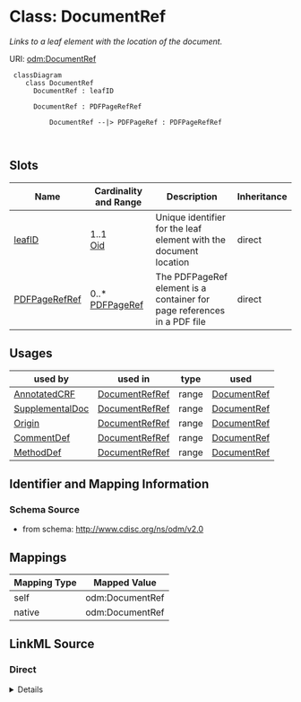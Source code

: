 # Class: DocumentRef


_Links to a leaf element with the location of the document._





URI: [odm:DocumentRef](http://www.cdisc.org/ns/odm/v2.0/DocumentRef)



```mermaid
 classDiagram
    class DocumentRef
      DocumentRef : leafID
        
      DocumentRef : PDFPageRefRef
        
          DocumentRef --|> PDFPageRef : PDFPageRefRef
        
      
```




<!-- no inheritance hierarchy -->


## Slots

| Name | Cardinality and Range | Description | Inheritance |
| ---  | --- | --- | --- |
| [leafID](leafID.md) | 1..1 <br/> [Oid](Oid.md) | Unique identifier for the leaf element with the document location | direct |
| [PDFPageRefRef](PDFPageRefRef.md) | 0..* <br/> [PDFPageRef](PDFPageRef.md) | The PDFPageRef element is a container for page references in a PDF file | direct |





## Usages

| used by | used in | type | used |
| ---  | --- | --- | --- |
| [AnnotatedCRF](AnnotatedCRF.md) | [DocumentRefRef](DocumentRefRef.md) | range | [DocumentRef](DocumentRef.md) |
| [SupplementalDoc](SupplementalDoc.md) | [DocumentRefRef](DocumentRefRef.md) | range | [DocumentRef](DocumentRef.md) |
| [Origin](Origin.md) | [DocumentRefRef](DocumentRefRef.md) | range | [DocumentRef](DocumentRef.md) |
| [CommentDef](CommentDef.md) | [DocumentRefRef](DocumentRefRef.md) | range | [DocumentRef](DocumentRef.md) |
| [MethodDef](MethodDef.md) | [DocumentRefRef](DocumentRefRef.md) | range | [DocumentRef](DocumentRef.md) |






## Identifier and Mapping Information







### Schema Source


* from schema: http://www.cdisc.org/ns/odm/v2.0





## Mappings

| Mapping Type | Mapped Value |
| ---  | ---  |
| self | odm:DocumentRef |
| native | odm:DocumentRef |





## LinkML Source

<!-- TODO: investigate https://stackoverflow.com/questions/37606292/how-to-create-tabbed-code-blocks-in-mkdocs-or-sphinx -->

### Direct

<details>
```yaml
name: DocumentRef
description: Links to a leaf element with the location of the document.
from_schema: http://www.cdisc.org/ns/odm/v2.0
slots:
- leafID
- PDFPageRefRef
slot_usage:
  leafID:
    name: leafID
    domain_of:
    - SourceItem
    - DocumentRef
    range: oid
    required: true
  PDFPageRefRef:
    name: PDFPageRefRef
    description: The PDFPageRef element is a container for page references in a PDF
      file.
    multivalued: true
    domain_of:
    - DocumentRef
    range: PDFPageRef
    required: false
    minimum_cardinality: 0
class_uri: odm:DocumentRef
unique_keys:
  UC-SUPPD-1:
    unique_key_name: UC-SUPPD-1
    unique_key_slots:
    - leafID

```
</details>

### Induced

<details>
```yaml
name: DocumentRef
description: Links to a leaf element with the location of the document.
from_schema: http://www.cdisc.org/ns/odm/v2.0
slot_usage:
  leafID:
    name: leafID
    domain_of:
    - SourceItem
    - DocumentRef
    range: oid
    required: true
  PDFPageRefRef:
    name: PDFPageRefRef
    description: The PDFPageRef element is a container for page references in a PDF
      file.
    multivalued: true
    domain_of:
    - DocumentRef
    range: PDFPageRef
    required: false
    minimum_cardinality: 0
attributes:
  leafID:
    name: leafID
    description: Unique identifier for the leaf element with the document location.
    from_schema: http://www.cdisc.org/ns/odm/v2.0
    rank: 1000
    alias: leafID
    owner: DocumentRef
    domain_of:
    - SourceItem
    - DocumentRef
    range: oid
    required: true
  PDFPageRefRef:
    name: PDFPageRefRef
    description: The PDFPageRef element is a container for page references in a PDF
      file.
    from_schema: http://www.cdisc.org/ns/odm/v2.0
    rank: 1000
    multivalued: true
    alias: PDFPageRefRef
    owner: DocumentRef
    domain_of:
    - DocumentRef
    range: PDFPageRef
    required: false
    minimum_cardinality: 0
class_uri: odm:DocumentRef
unique_keys:
  UC-SUPPD-1:
    unique_key_name: UC-SUPPD-1
    unique_key_slots:
    - leafID

```
</details>